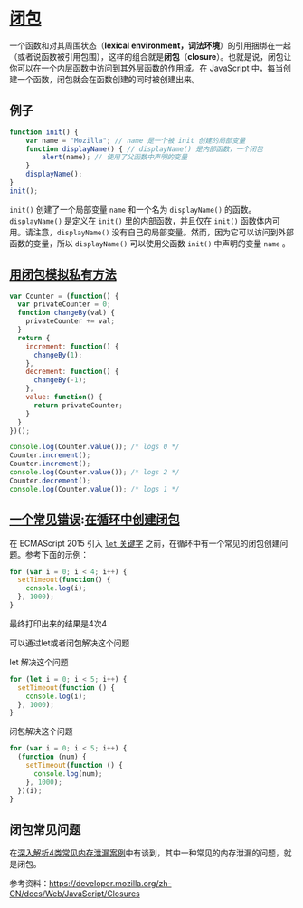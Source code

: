 # [闭包](https://developer.mozilla.org/zh-CN/docs/Web/JavaScript/Closures)

   一个函数和对其周围状态（**lexical environment，词法环境**）的引用捆绑在一起（或者说函数被引用包围），这样的组合就是**闭包**（**closure**）。也就是说，闭包让你可以在一个内层函数中访问到其外层函数的作用域。在 JavaScript 中，每当创建一个函数，闭包就会在函数创建的同时被创建出来。 

## 例子

```js
function init() {
    var name = "Mozilla"; // name 是一个被 init 创建的局部变量
    function displayName() { // displayName() 是内部函数，一个闭包
        alert(name); // 使用了父函数中声明的变量
    }
    displayName();
}
init();
```

 `init()` 创建了一个局部变量 `name` 和一个名为 `displayName()` 的函数。`displayName()` 是定义在 `init()` 里的内部函数，并且仅在 `init()` 函数体内可用。请注意，`displayName()` 没有自己的局部变量。然而，因为它可以访问到外部函数的变量，所以 `displayName()` 可以使用父函数 `init()` 中声明的变量 `name` 。 

## [用闭包模拟私有方法](https://developer.mozilla.org/zh-CN/docs/Web/JavaScript/Closures#emulating_private_methods_with_closures)

```js
var Counter = (function() {
  var privateCounter = 0;
  function changeBy(val) {
    privateCounter += val;
  }
  return {
    increment: function() {
      changeBy(1);
    },
    decrement: function() {
      changeBy(-1);
    },
    value: function() {
      return privateCounter;
    }
  }
})();

console.log(Counter.value()); /* logs 0 */
Counter.increment();
Counter.increment();
console.log(Counter.value()); /* logs 2 */
Counter.decrement();
console.log(Counter.value()); /* logs 1 */
```

## [一个常见错误](https://developer.mozilla.org/zh-CN/docs/Web/JavaScript/Closures#creating_closures_in_loops_a_common_mistake):[在循环中创建闭包](https://developer.mozilla.org/zh-CN/docs/Web/JavaScript/Closures#creating_closures_in_loops_a_common_mistake)

 在 ECMAScript 2015 引入 [`let` 关键字](https://developer.mozilla.org/en-US/docs/Web/JavaScript/Reference/Statements/let) 之前，在循环中有一个常见的闭包创建问题。参考下面的示例： 

```js
for (var i = 0; i < 4; i++) {
  setTimeout(function() {
    console.log(i);
  }, 1000);
}
```

最终打印出来的结果是4次4

可以通过let或者闭包解决这个问题

let 解决这个问题

```js
for (let i = 0; i < 5; i++) {
  setTimeout(function () {
    console.log(i);
  }, 1000);
}
```

闭包解决这个问题

```js
for (var i = 0; i < 5; i++) {
  (function (num) {
    setTimeout(function () {
      console.log(num);
    }, 1000);
  })(i);
}
```



## 闭包常见问题

在[深入解析4类常见内存泄漏案例](https://zhuanlan.zhihu.com/p/456578338)中有谈到，其中一种常见的内存泄漏的问题，就是闭包。

参考资料：https://developer.mozilla.org/zh-CN/docs/Web/JavaScript/Closures